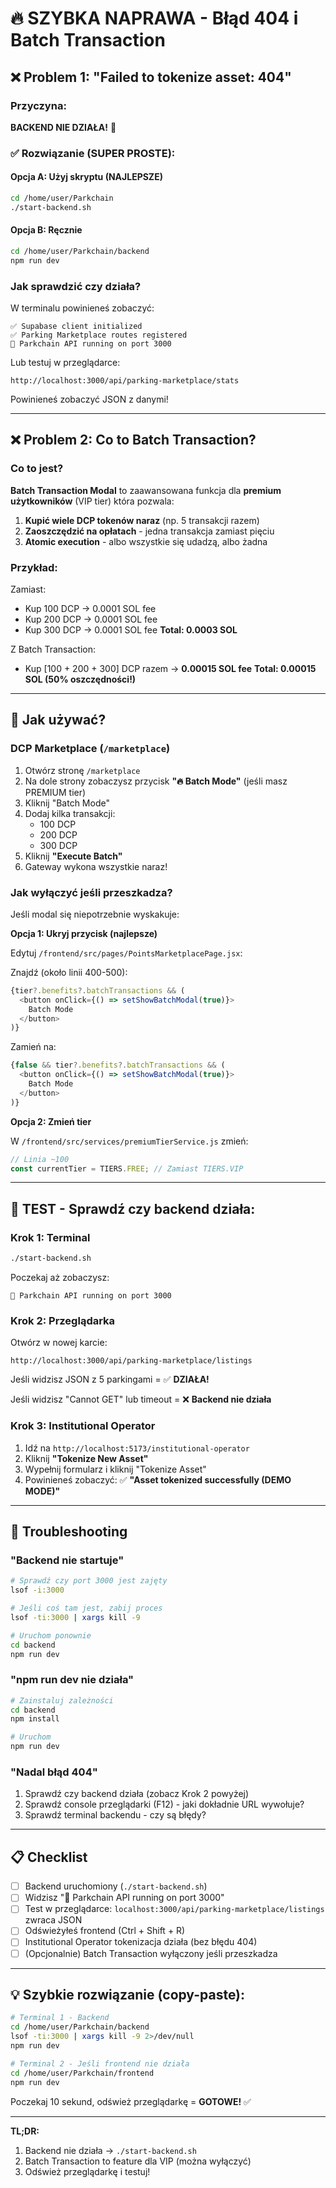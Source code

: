 # 🔥 SZYBKA NAPRAWA - Błąd 404 i Batch Transaction

## ❌ Problem 1: "Failed to tokenize asset: 404"

### Przyczyna:
**BACKEND NIE DZIAŁA!** 🚨

### ✅ Rozwiązanie (SUPER PROSTE):

#### **Opcja A: Użyj skryptu (NAJLEPSZE)**
```bash
cd /home/user/Parkchain
./start-backend.sh
```

#### **Opcja B: Ręcznie**
```bash
cd /home/user/Parkchain/backend
npm run dev
```

### Jak sprawdzić czy działa?

W terminalu powinieneś zobaczyć:
```
✅ Supabase client initialized
✅ Parking Marketplace routes registered
🚀 Parkchain API running on port 3000
```

Lub testuj w przeglądarce:
```
http://localhost:3000/api/parking-marketplace/stats
```

Powinieneś zobaczyć JSON z danymi!

---

## ❌ Problem 2: Co to Batch Transaction?

### Co to jest?

**Batch Transaction Modal** to zaawansowana funkcja dla **premium użytkowników** (VIP tier) która pozwala:

1. **Kupić wiele DCP tokenów naraz** (np. 5 transakcji razem)
2. **Zaoszczędzić na opłatach** - jedna transakcja zamiast pięciu
3. **Atomic execution** - albo wszystkie się udadzą, albo żadna

### Przykład:
Zamiast:
- Kup 100 DCP → 0.0001 SOL fee
- Kup 200 DCP → 0.0001 SOL fee
- Kup 300 DCP → 0.0001 SOL fee
**Total: 0.0003 SOL**

Z Batch Transaction:
- Kup [100 + 200 + 300] DCP razem → **0.00015 SOL fee**
**Total: 0.00015 SOL (50% oszczędności!)**

---

## 🎯 Jak używać?

### DCP Marketplace (`/marketplace`)

1. Otwórz stronę `/marketplace`
2. Na dole strony zobaczysz przycisk **"🔥 Batch Mode"** (jeśli masz PREMIUM tier)
3. Kliknij "Batch Mode"
4. Dodaj kilka transakcji:
   - 100 DCP
   - 200 DCP
   - 300 DCP
5. Kliknij **"Execute Batch"**
6. Gateway wykona wszystkie naraz!

### Jak wyłączyć jeśli przeszkadza?

Jeśli modal się niepotrzebnie wyskakuje:

**Opcja 1: Ukryj przycisk (najlepsze)**

Edytuj `/frontend/src/pages/PointsMarketplacePage.jsx`:

Znajdź (około linii 400-500):
```javascript
{tier?.benefits?.batchTransactions && (
  <button onClick={() => setShowBatchModal(true)}>
    Batch Mode
  </button>
)}
```

Zamień na:
```javascript
{false && tier?.benefits?.batchTransactions && (
  <button onClick={() => setShowBatchModal(true)}>
    Batch Mode
  </button>
)}
```

**Opcja 2: Zmień tier**

W `/frontend/src/services/premiumTierService.js` zmień:
```javascript
// Linia ~100
const currentTier = TIERS.FREE; // Zamiast TIERS.VIP
```

---

## 🧪 TEST - Sprawdź czy backend działa:

### **Krok 1: Terminal**
```bash
./start-backend.sh
```

Poczekaj aż zobaczysz:
```
🚀 Parkchain API running on port 3000
```

### **Krok 2: Przeglądarka**

Otwórz w nowej karcie:
```
http://localhost:3000/api/parking-marketplace/listings
```

Jeśli widzisz JSON z 5 parkingami = ✅ **DZIAŁA!**

Jeśli widzisz "Cannot GET" lub timeout = ❌ **Backend nie działa**

### **Krok 3: Institutional Operator**

1. Idź na `http://localhost:5173/institutional-operator`
2. Kliknij **"Tokenize New Asset"**
3. Wypełnij formularz i kliknij "Tokenize Asset"
4. Powinieneś zobaczyć: ✅ **"Asset tokenized successfully (DEMO MODE)"**

---

## 🐛 Troubleshooting

### "Backend nie startuje"

```bash
# Sprawdź czy port 3000 jest zajęty
lsof -i:3000

# Jeśli coś tam jest, zabij proces
lsof -ti:3000 | xargs kill -9

# Uruchom ponownie
cd backend
npm run dev
```

### "npm run dev nie działa"

```bash
# Zainstaluj zależności
cd backend
npm install

# Uruchom
npm run dev
```

### "Nadal błąd 404"

1. Sprawdź czy backend działa (zobacz Krok 2 powyżej)
2. Sprawdź console przeglądarki (F12) - jaki dokładnie URL wywołuje?
3. Sprawdź terminal backendu - czy są błędy?

---

## 📋 Checklist

- [ ] Backend uruchomiony (`./start-backend.sh`)
- [ ] Widzisz "🚀 Parkchain API running on port 3000"
- [ ] Test w przeglądarce: `localhost:3000/api/parking-marketplace/listings` zwraca JSON
- [ ] Odświeżyłeś frontend (Ctrl + Shift + R)
- [ ] Institutional Operator tokenizacja działa (bez błędu 404)
- [ ] (Opcjonalnie) Batch Transaction wyłączony jeśli przeszkadza

---

## 💡 Szybkie rozwiązanie (copy-paste):

```bash
# Terminal 1 - Backend
cd /home/user/Parkchain/backend
lsof -ti:3000 | xargs kill -9 2>/dev/null
npm run dev

# Terminal 2 - Jeśli frontend nie działa
cd /home/user/Parkchain/frontend
npm run dev
```

Poczekaj 10 sekund, odśwież przeglądarkę = **GOTOWE!** ✅

---

**TL;DR:**
1. Backend nie działa → `./start-backend.sh`
2. Batch Transaction to feature dla VIP (można wyłączyć)
3. Odśwież przeglądarkę i testuj!
